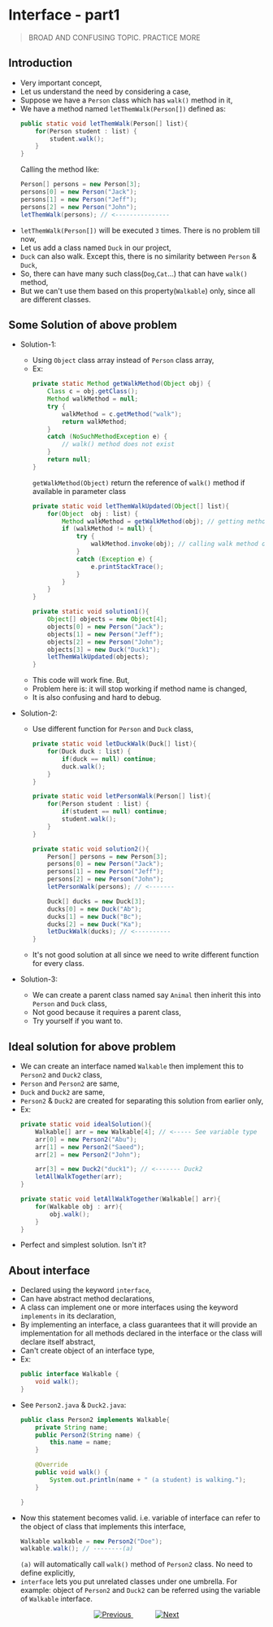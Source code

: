 
# Interface - part1

> BROAD AND CONFUSING TOPIC. PRACTICE MORE

## Introduction
- Very important concept,
- Let us understand the need by considering a case,
- Suppose we have a `Person` class which has `walk()` method in it,
- We have a method named `letThemWalk(Person[])` defined as:
    ```java
    public static void letThemWalk(Person[] list){
        for(Person student : list) {
            student.walk();
        }
    }
    ```
    Calling the method like:
    ```java
    Person[] persons = new Person[3];
    persons[0] = new Person("Jack");
    persons[1] = new Person("Jeff");
    persons[2] = new Person("John");
    letThemWalk(persons); // <---------------
    ```
- `letThemWalk(Person[])` will be executed `3` times. There is no problem till now,
- Let us add a class named `Duck` in our project,
- `Duck` can also walk. Except this, there is no similarity between `Person` & `Duck`,
- So, there can have many such class(`Dog`,`Cat`...) that can have `walk()` method,
- But we can't use them based on this property(`Walkable`) only, since all are different classes.

## Some Solution of above problem
- Solution-1: 
  - Using `Object` class array instead of `Person` class array,
  - Ex:
    ```java
    private static Method getWalkMethod(Object obj) {
        Class c = obj.getClass();
        Method walkMethod = null;
        try {
            walkMethod = c.getMethod("walk");
            return walkMethod;
        }
        catch (NoSuchMethodException e) {
            // walk() method does not exist
        }
        return null;
    }
    ```
    `getWalkMethod(Object)` return the reference of `walk()` method if available in parameter class
    ```java
    private static void letThemWalkUpdated(Object[] list){
        for(Object  obj : list) {
            Method walkMethod = getWalkMethod(obj); // getting method reference
            if (walkMethod != null) {
                try {
                    walkMethod.invoke(obj); // calling walk method on the obj
                }
                catch (Exception e) {
                    e.printStackTrace();
                }
            }
        }
    }
    ```
    ```java
    private static void solution1(){
        Object[] objects = new Object[4];
        objects[0] = new Person("Jack");
        objects[1] = new Person("Jeff");
        objects[2] = new Person("John");
        objects[3] = new Duck("Duck1");
        letThemWalkUpdated(objects);
    }
    ```
  - This code will work fine. But,
  - Problem here is: it will stop working if method name is changed,
  - It is also confusing and hard to debug.

- Solution-2:
  - Use different function for `Person` and `Duck` class,
    ```java
    private static void letDuckWalk(Duck[] list){
        for(Duck duck : list) {
            if(duck == null) continue;
            duck.walk();
        }
    }
    ```
    ```java
    private static void letPersonWalk(Person[] list){
        for(Person student : list) {
            if(student == null) continue;
            student.walk();
        }
    }
    ```
    ```java
    private static void solution2(){
        Person[] persons = new Person[3];
        persons[0] = new Person("Jack");
        persons[1] = new Person("Jeff");
        persons[2] = new Person("John");
        letPersonWalk(persons); // <-------

        Duck[] ducks = new Duck[3];
        ducks[0] = new Duck("Ab");
        ducks[1] = new Duck("Bc");
        ducks[2] = new Duck("Ka");
        letDuckWalk(ducks); // <----------
    }
    ```
  - It's not good solution at all since we need to write different function for every class.

- Solution-3:
  - We can create a parent class named say `Animal` then inherit this into `Person` and `Duck` class,
  - Not good because it requires a parent class,
  - Try yourself if you want to.

## Ideal solution for above problem
- We can create an interface named `Walkable` then implement this to `Person2` and `Duck2` class,
- `Person` and `Person2` are same,
- `Duck` and `Duck2` are same,
- `Person2` & `Duck2` are created for separating this solution from earlier only,
- Ex:
  ```java
  private static void idealSolution(){
      Walkable[] arr = new Walkable[4]; // <----- See variable type
      arr[0] = new Person2("Abu");
      arr[1] = new Person2("Saeed");
      arr[2] = new Person2("John");
  
      arr[3] = new Duck2("duck1"); // <------- Duck2
      letAllWalkTogether(arr);
  }
  ```
  ```java
  private static void letAllWalkTogether(Walkable[] arr){
      for(Walkable obj : arr){
          obj.walk();
      }
  }
  ```
- Perfect and simplest solution. Isn't it?

## About interface
- Declared using the keyword `interface`, 
- Can have abstract method declarations,
- A class can implement one or more interfaces using the keyword `implements` in its declaration,
- By implementing an interface, a class guarantees that it will provide an implementation for all methods declared in the interface or the class will declare itself abstract,
- Can't create object of an interface type,
- Ex:
  ```java
  public interface Walkable {
      void walk();
  }
  ```
- See `Person2.java` & `Duck2.java`:
  ```java
  public class Person2 implements Walkable{
      private String name;
      public Person2(String name) {
          this.name = name;
      }
  
      @Override
      public void walk() {
          System.out.println(name + " (a student) is walking.");
      }
  
  }
  ```
- Now this statement becomes valid. i.e. variable of interface can refer to the object of class that implements this interface,
  ```java
  Walkable walkable = new Person2("Doe");
  walkable.walk(); // --------(a)
  ```
  `(a)` will automatically call `walk()` method of `Person2` class. No need to define explicitly,
- `interface` lets you put unrelated classes under one umbrella. For example: object of `Person2` and `Duck2` can be referred using the variable of `Walkable` interface.

<!-- bottom_nav_bar_1243 -->
<div align="center">
<a href="https://github.com/abusaeed2433/JavaInREADME/tree/main/inheritance/part7/">
    <img src="https://img.shields.io/badge/◀%20Previous-blue?style=for-the-badge" alt="Previous">
</a>
&nbsp;&nbsp;&nbsp;&nbsp;&nbsp;&nbsp;&nbsp;&nbsp;&nbsp;&nbsp;
<a href="https://github.com/abusaeed2433/JavaInREADME/tree/main/interfaces/part2/">
    <img src="https://img.shields.io/badge/Next%20▶-blue?style=for-the-badge" alt="Next">
</a>
</div>
<!-- bottom_nav_bar_1243 -->
    